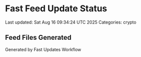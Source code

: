 # Fast Feed Update Status
Last updated: Sat Aug 16 09:34:24 UTC 2025
Categories: crypto

## Feed Files Generated

Generated by Fast Updates Workflow
